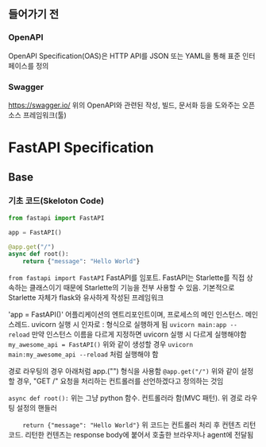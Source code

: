 ## 들어가기 전
### OpenAPI
OpenAPI Specification(OAS)은 HTTP API를 JSON 또는 YAML을 통해 표준 인터페이스를 정의

### Swagger 
https://swagger.io/
위의 OpenAPI와 관련된 작성, 빌드, 문서화 등을 도와주는 오픈소스 프레임워크(툴)

# FastAPI Specification
## Base
### 기초 코드(Skeloton Code)
```py
from fastapi import FastAPI

app = FastAPI()

@app.get("/")
async def root():
    return {"message": "Hello World"}
```


`from fastapi import FastAPI`
FastAPI를 임포트. FastAPI는 Starlette를 직접 상속하는 클래스이기 때문에 Starlette의 기능을 전부 사용할 수 있음.
기본적으로 Starlette 자체가 flask와 유사하게 작성된 프레임워크

'app = FastAPI()'
어플리케이션의 엔트리포인트이며, 프로세스의 메인 인스턴스. 메인 스레드.
uvicorn 실행 시 인자로 <modulename>:<instance name> 형식으로 실행하게 됨
`uvicorn main:app --reload`
만약 인스턴스 이름을 다르게 지정하면 uvicorn 실행 시 다르게 실행해야함
`my_awesome_api = FastAPI()`
위와 같이 생성할 경우
`uvicorn main:my_awesome_api --reload`
처럼 실행해야 함

경로 라우팅의 경우 아래처럼 app.<METHOD>("<PATH>") 형식을 사용함
`@app.get("/")`
위와 같이 설정할 경우, "GET /" 요청을 처리하는 컨트롤러를 선언하겠다고 정의하는 것임

`async def root():`
위는 그냥 python 함수. 컨트롤러라 함(MVC 패턴). 위 경로 라우팅 설정의 핸들러

`    return {"message": "Hello World"}`
위 코드는 컨트롤러 처리 후 컨텐츠 리턴코드. 리턴한 컨텐츠는 response body에 붙어서 호출한 브라우저나 agent에 전달됨


